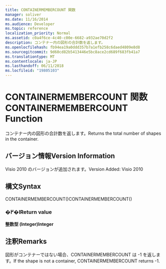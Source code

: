 ```yaml
---
title: CONTAINERMEMBERCOUNT 関数
manager: soliver
ms.date: 11/16/2014
ms.audience: Developer
ms.topic: reference
localization_priority: Normal
ms.assetid: c0a4f6ce-4c40-c00e-6682-a932ae70d2f2
description: コンテナー内の図形の合計数を返します。
ms.openlocfilehash: fb94ea19a0ddd357b7a1efb258c6daed4809e8d8
ms.sourcegitcommit: 9d60cd82b5413446e5bc8ace2cd689f683fb41a7
ms.translationtype: MT
ms.contentlocale: ja-JP
ms.lasthandoff: 06/11/2018
ms.locfileid: "19805103"
---
```

# <a name="containermembercount-function"></a><span data-ttu-id="6c661-103">CONTAINERMEMBERCOUNT 関数</span><span class="sxs-lookup"><span data-stu-id="6c661-103">CONTAINERMEMBERCOUNT Function</span></span>

<span data-ttu-id="6c661-104">コンテナー内の図形の合計数を返します。</span><span class="sxs-lookup"><span data-stu-id="6c661-104">Returns the total number of shapes in the container.</span></span>
  
## <a name="version-information"></a><span data-ttu-id="6c661-105">バージョン情報</span><span class="sxs-lookup"><span data-stu-id="6c661-105">Version Information</span></span>

<span data-ttu-id="6c661-106">Visio 2010 のバージョンが追加されます。</span><span class="sxs-lookup"><span data-stu-id="6c661-106">Version Added: Visio 2010</span></span> 
  
## <a name="syntax"></a><span data-ttu-id="6c661-107">構文</span><span class="sxs-lookup"><span data-stu-id="6c661-107">Syntax</span></span>

<span data-ttu-id="6c661-108">CONTAINERMEMBERCOUNT()</span><span class="sxs-lookup"><span data-stu-id="6c661-108">CONTAINERMEMBERCOUNT()</span></span>
  
### <a name="return-value"></a><span data-ttu-id="6c661-109">�߂�l</span><span class="sxs-lookup"><span data-stu-id="6c661-109">Return value</span></span>

 <span data-ttu-id="6c661-110">**整数型 (Integer)**</span><span class="sxs-lookup"><span data-stu-id="6c661-110">**Integer**</span></span>
  
## <a name="remarks"></a><span data-ttu-id="6c661-111">注釈</span><span class="sxs-lookup"><span data-stu-id="6c661-111">Remarks</span></span>

<span data-ttu-id="6c661-112">図形がコンテナーではない場合、CONTAINERMEMBERCOUNT は -1 を返します。</span><span class="sxs-lookup"><span data-stu-id="6c661-112">If the shape is not a container, CONTAINERMEMBERCOUNT returns -1.</span></span>
  


